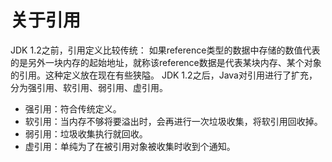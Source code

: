 # 关于引用
JDK 1.2之前，引用定义比较传统： 如果reference类型的数据中存储的数值代表的是另外一块内存的起始地址，就称该reference数据是代表某块内存、某个对象的引用。这种定义放在现在有些狭隘。
JDK 1.2之后，Java对引用进行了扩充，分为强引用、软引用、弱引用、虚引用。

- 强引用：符合传统定义。
- 软引用：当内存不够将要溢出时，会再进行一次垃圾收集，将软引用回收掉。
- 弱引用：垃圾收集执行就回收。
- 虚引用：单纯为了在被引用对象被收集时收到个通知。
